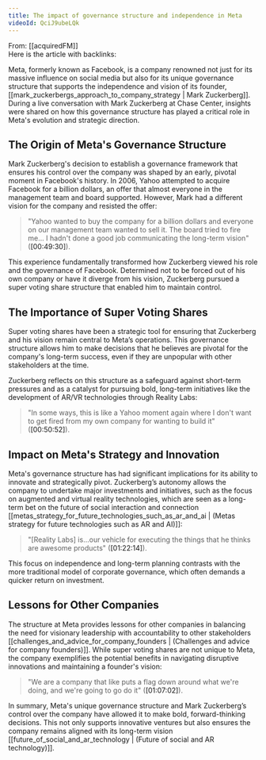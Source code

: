 ```yaml
---
title: The impact of governance structure and independence in Meta
videoId: QciJ9ubeLQk
---
```


From: [[acquiredFM]] <br/> 
Here is the article with backlinks:

Meta, formerly known as Facebook, is a company renowned not just for its massive influence on social media but also for its unique governance structure that supports the independence and vision of its founder, [[mark_zuckerbergs_approach_to_company_strategy | Mark Zuckerberg]]. During a live conversation with Mark Zuckerberg at Chase Center, insights were shared on how this governance structure has played a critical role in Meta's evolution and strategic direction.

## The Origin of Meta's Governance Structure

Mark Zuckerberg's decision to establish a governance framework that ensures his control over the company was shaped by an early, pivotal moment in Facebook's history. In 2006, Yahoo attempted to acquire Facebook for a billion dollars, an offer that almost everyone in the management team and board supported. However, Mark had a different vision for the company and resisted the offer:

> "Yahoo wanted to buy the company for a billion dollars and everyone on our management team wanted to sell it. The board tried to fire me... I hadn't done a good job communicating the long-term vision" (<a class="yt-timestamp" data-t="00:49:30">[00:49:30]</a>).

This experience fundamentally transformed how Zuckerberg viewed his role and the governance of Facebook. Determined not to be forced out of his own company or have it diverge from his vision, Zuckerberg pursued a super voting share structure that enabled him to maintain control.

## The Importance of Super Voting Shares

Super voting shares have been a strategic tool for ensuring that Zuckerberg and his vision remain central to Meta’s operations. This governance structure allows him to make decisions that he believes are pivotal for the company's long-term success, even if they are unpopular with other stakeholders at the time.

Zuckerberg reflects on this structure as a safeguard against short-term pressures and as a catalyst for pursuing bold, long-term initiatives like the development of AR/VR technologies through Reality Labs:

> "In some ways, this is like a Yahoo moment again where I don't want to get fired from my own company for wanting to build it" (<a class="yt-timestamp" data-t="00:50:52">[00:50:52]</a>).

## Impact on Meta's Strategy and Innovation

Meta's governance structure has had significant implications for its ability to innovate and strategically pivot. Zuckerberg’s autonomy allows the company to undertake major investments and initiatives, such as the focus on augmented and virtual reality technologies, which are seen as a long-term bet on the future of social interaction and connection [[metas_strategy_for_future_technologies_such_as_ar_and_ai | (Metas strategy for future technologies such as AR and AI)]]:

> "[Reality Labs] is...our vehicle for executing the things that he thinks are awesome products" (<a class="yt-timestamp" data-t="01:22:14">[01:22:14]</a>).

This focus on independence and long-term planning contrasts with the more traditional model of corporate governance, which often demands a quicker return on investment.

## Lessons for Other Companies

The structure at Meta provides lessons for other companies in balancing the need for visionary leadership with accountability to other stakeholders [[challenges_and_advice_for_company_founders | (Challenges and advice for company founders)]]. While super voting shares are not unique to Meta, the company exemplifies the potential benefits in navigating disruptive innovations and maintaining a founder's vision:

> "We are a company that like puts a flag down around what we're doing, and we're going to go do it" (<a class="yt-timestamp" data-t="01:07:02">[01:07:02]</a>).

In summary, Meta's unique governance structure and Mark Zuckerberg’s control over the company have allowed it to make bold, forward-thinking decisions. This not only supports innovative ventures but also ensures the company remains aligned with its long-term vision [[future_of_social_and_ar_technology | (Future of social and AR technology)]].